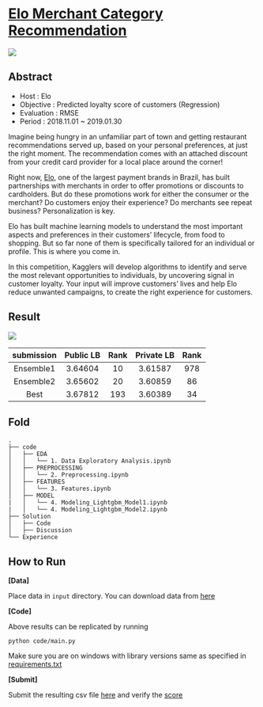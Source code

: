 # [Elo Merchant Category Recommendation]( https://www.kaggle.com/c/elo-merchant-category-recommendation/overview )

![](https://drive.google.com/uc?export=view&id=1M2sW7AR91uV25P86wC92bBjhwMe1uci3)

## Abstract 

- Host : Elo
- Objective : Predicted loyalty score of customers (Regression)
- Evaluation : RMSE 
- Period :  2018.11.01 ~ 2019.01.30

Imagine being hungry in an unfamiliar part of town and getting restaurant recommendations served up, based on your personal preferences, at just the right moment. The recommendation comes with an attached discount from your credit card provider for a local place around the corner!

Right now, [Elo](https://www.cartaoelo.com.br/), one of the largest payment brands in Brazil, has built partnerships with merchants in order to offer promotions or discounts to cardholders. But do these promotions work for either the consumer or the merchant? Do customers enjoy their experience? Do merchants see repeat business? Personalization is key.

Elo has built machine learning models to understand the most important aspects and preferences in their customers’ lifecycle, from food to shopping. But so far none of them is specifically tailored for an individual or profile. This is where you come in.

In this competition, Kagglers will develop algorithms to identify and serve the most relevant opportunities to individuals, by uncovering signal in customer loyalty. Your input will improve customers’ lives and help Elo reduce unwanted campaigns, to create the right experience for customers.

## Result 

![](https://drive.google.com/uc?export=view&id=1CUCI13QSTDnR2eklHwRus2shqmm4CTUk)

| submission | Public LB | Rank | Private LB | Rank |
|:----------:|:---------:|:----:|:----------:|:----:|
|  Ensemble1 |  3.64604  |  10  |   3.61587  |  978 |
|  Ensemble2 |  3.65602  |  20  |   3.60859  |  86  |
|    Best    |  3.67812  |  193 |   3.60389  |  34  |

## Fold

```
.
├── code
│   ├── EDA
│   │   └── 1. Data Exploratory Analysis.ipynb
│   ├── PREPROCESSING
│   │   └── 2. Preprocessing.ipynb
│   ├── FEATURES
│   │   └── 3. Features.ipynb
│   ├── MODEL
|   │   └── 4. Modeling_Lightgbm_Model1.ipynb
|   │   └── 4. Modeling_Lightgbm_Model2.ipynb
├── Solution
│   ├── Code
│   ├── Discussion
└── Experience
```

## How to Run 

**[Data]**

Place data in `input` directory. You can download data from [here]( https://www.kaggle.com/c/elo-merchant-category-recommendation/data)

**[Code]** 

Above results can be replicated by running 

```
python code/main.py 
```

Make sure you are on windows with library versions same as specified in [requirements.txt](https://github.com/choco9966/Kaggle/blob/master/Elo%20Merchant%20Category%20Recommendation/requirements.txt)

**[Submit]**

Submit the resulting csv file [here]( https://www.kaggle.com/c/elo-merchant-category-recommendation/submit ) and verify the [score]( https://www.kaggle.com/c/elo-merchant-category-recommendation/leaderboard )

